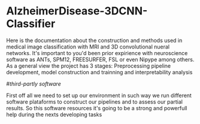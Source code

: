 # AlzheimerDisease-3DCNN-Classifier
Here is the documentation about the construction and methods used in medical image classification with MRI and 3D convolutional nueral networks. It's important to you'd been prior expirience with neuroscience software as ANTs, SPM12, FREESURFER, FSL or even Nipype among others. As a general view the project has 3 stages: Preprocessing pipeline development, model construction and trainning and interpretability analysis

#*third-partly software*

First off all we need to set up our environment in such way we run different software plataforms to construct our pipelines and to assess our partial results. So this software resources it's going to be a strong and powerfull help during the nexts developing tasks
